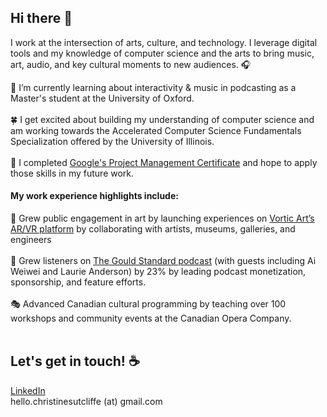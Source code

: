 ## Hi there 👋  

I work at the intersection of arts, culture, and technology. I leverage digital tools and my knowledge of computer science and the arts to bring music, art, audio, and key cultural moments to new audiences. 🎧  <br> 

🌱 I’m currently learning about interactivity & music in podcasting as a Master's student at the University of Oxford. 
<br><br>
🍀 I get excited about building my understanding of computer science and am working towards the Accelerated Computer Science Fundamentals Specialization offered by the University of Illinois. 
<br><br>
🌳 I completed [Google's Project Management Certificate](https://www.credly.com/badges/d5c19090-5f14-476c-9007-d219469f636c?source=linked_in_profile) and hope to apply those skills in my future work. 

#### My work experience highlights include: 

🎨 Grew public engagement in art by launching experiences on [Vortic Art’s AR/VR platform](vortic.art) by collaborating with artists, museums, galleries, and engineers
  <br><br>
🎤 Grew listeners on [The Gould Standard podcast](https://open.spotify.com/show/11Fm8scsFHXj2JbDj7HZDR) (with guests including Ai Weiwei and Laurie Anderson) by 23% by leading podcast monetization, sponsorship, and feature efforts. 
  <br><br>
🎭 Advanced Canadian cultural programming by teaching over 100 workshops and community events at the Canadian Opera Company.
  <br><br>

## Let's get in touch! ☕️

[LinkedIn](https://www.linkedin.com/in/christinesutcliffe/) \
hello.christinesutcliffe (at) gmail.com
